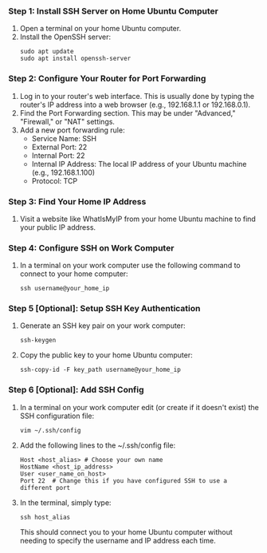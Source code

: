 ### Step 1: Install SSH Server on Home Ubuntu Computer
1. Open a terminal on your home Ubuntu computer.
2. Install the OpenSSH server:
    ```
    sudo apt update
    sudo apt install openssh-server
    ```

### Step 2: Configure Your Router for Port Forwarding
1. Log in to your router's web interface. This is usually done by typing the router's IP address into a web browser (e.g., 192.168.1.1 or 192.168.0.1).
2. Find the Port Forwarding section. This may be under "Advanced," "Firewall," or "NAT" settings.
3. Add a new port forwarding rule:
    - Service Name: SSH
    - External Port: 22
    - Internal Port: 22
    - Internal IP Address: The local IP address of your Ubuntu machine (e.g., 192.168.1.100)
    - Protocol: TCP

### Step 3: Find Your Home IP Address
1. Visit a website like WhatIsMyIP from your home Ubuntu machine to find your public IP address.

### Step 4: Configure SSH on Work Computer
1. In a terminal on your work computer use the following command to connect to your home computer:
    ```
    ssh username@your_home_ip
    ```

### Step 5 [Optional]: Setup SSH Key Authentication
1. Generate an SSH key pair on your work computer:
    ```
    ssh-keygen
    ```
2. Copy the public key to your home Ubuntu computer:
    ```
    ssh-copy-id -F key_path username@your_home_ip
    ```

### Step 6 [Optional]: Add SSH Config
1. In a terminal on your work computer edit (or create if it doesn't exist) the SSH configuration file:
    ```
    vim ~/.ssh/config
    ```
2. Add the following lines to the ~/.ssh/config file:
    ```
    Host <host_alias> # Choose your own name
    HostName <host_ip_address>
    User <user_name_on_host>
    Port 22  # Change this if you have configured SSH to use a different port
    ```
3. In the terminal, simply type:
    ```
    ssh host_alias
    ```
    This should connect you to your home Ubuntu computer without needing to specify the username and IP address each time.